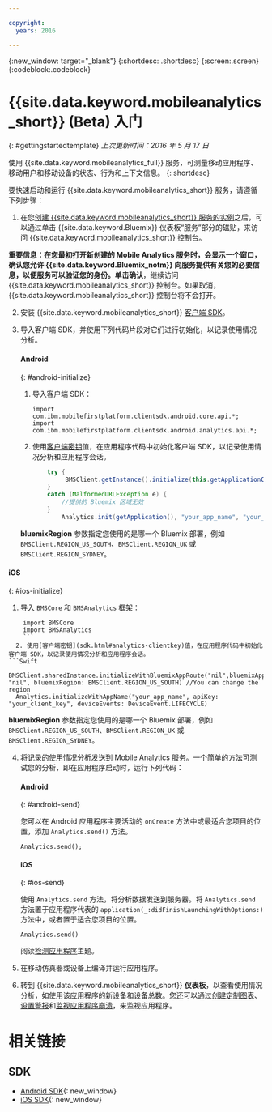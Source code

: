 ```yaml
---

copyright:
  years: 2016

---
```

{:new_window: target="_blank"}
{:shortdesc: .shortdesc}
{:screen:.screen}
{:codeblock:.codeblock}

# {{site.data.keyword.mobileanalytics_short}} (Beta) 入门  

{: #gettingstartedtemplate}
*上次更新时间：2016 年 5 月 17 日*

使用 {{site.data.keyword.mobileanalytics_full}} 服务，可测量移动应用程序、移动用户和移动设备的状态、行为和上下文信息。
{: shortdesc}

要快速启动和运行 {{site.data.keyword.mobileanalytics_short}} 服务，请遵循下列步骤：

1. 在您[创建 {{site.data.keyword.mobileanalytics_short}} 服务的实例](https://console.{DomainName}/docs/services/reqnsi.html#req_instance)之后，可以通过单击 {{site.data.keyword.Bluemix}} 仪表板“服务”部分的磁贴，来访问 {{site.data.keyword.mobileanalytics_short}} 控制台。

  **重要信息：**在您最初打开新创建的 Mobile Analytics 服务时，会显示一个窗口，确认您允许 {{site.data.keyword.Bluemix_notm}} 向服务提供有关您的必要信息，以便服务可以验证您的身份。单击**确认**，继续访问 {{site.data.keyword.mobileanalytics_short}} 控制台。如果取消，{{site.data.keyword.mobileanalytics_short}} 控制台将不会打开。

2. 安装 {{site.data.keyword.mobileanalytics_short}} [客户端 SDK](install-client-sdk.html)。

3. 导入客户端 SDK，并使用下列代码片段对它们进行初始化，以记录使用情况分析。

	#### Android
	{: #android-initialize}
	1. 导入客户端 SDK：

		```
		import com.ibm.mobilefirstplatform.clientsdk.android.core.api.*;
		import com.ibm.mobilefirstplatform.clientsdk.android.analytics.api.*;
		```
	2. 使用[客户端密钥](sdk.html#analytics-clientkey)值，在应用程序代码中初始化客户端 SDK，以记录使用情况分析和应用程序会话。

		```Java
			try {
			     BMSClient.getInstance().initialize(this.getApplicationContext(), "", "", BMSClient.REGION_US_SOUTH);
			}
			catch (MalformedURLException e) {
	            //提供的 Bluemix 区域无效
	        }
				Analytics.init(getApplication(), "your_app_name", "your_client_key", Analytics.DeviceEvent.LIFECYCLE);
		```
    **bluemixRegion** 参数指定您使用的是哪一个 Bluemix 部署，例如 `BMSClient.REGION_US_SOUTH`、`BMSClient.REGION_UK` 或 `BMSClient.REGION_SYDNEY`。

  #### iOS
  {: #ios-initialize}
  1. 导入 `BMSCore` 和 `BMSAnalytics` 框架：
```
    import BMSCore
    import BMSAnalytics
    ```
  2. 使用[客户端密钥](sdk.html#analytics-clientkey)值，在应用程序代码中初始化客户端 SDK，以记录使用情况分析和应用程序会话。
```Swift
  BMSClient.sharedInstance.initializeWithBluemixAppRoute("nil",bluemixAppGUID: "nil", bluemixRegion: BMSClient.REGION_US_SOUTH) //You can change the region
  Analytics.initializeWithAppName("your_app_name", apiKey: "your_client_key", deviceEvents: DeviceEvent.LIFECYCLE)
  ```
  **bluemixRegion** 参数指定您使用的是哪一个 Bluemix 部署，例如 `BMSClient.REGION_US_SOUTH`、`BMSClient.REGION_UK` 或 `BMSClient.REGION_SYDNEY`。

4. 将记录的使用情况分析发送到 Mobile Analytics 服务。一个简单的方法可测试您的分析，即在应用程序启动时，运行下列代码：

	#### Android
	{: #android-send}

	您可以在 Android 应用程序主要活动的 `onCreate` 方法中或最适合您项目的位置，添加 `Analytics.send()` 方法。

	```
	Analytics.send();
	```

	#### iOS
	{: #ios-send}

	使用 `Analytics.send` 方法，将分析数据发送到服务器。将 `Analytics.send` 方法置于应用程序代表的 `application(_:didFinishLaunchingWithOptions:)` 方法中，或者置于适合您项目的位置。

	```
	Analytics.send()
	```

	阅读[检测应用程序](sdk.html)主题。
5. 在移动仿真器或设备上编译并运行应用程序。

6. 转到 {{site.data.keyword.mobileanalytics_short}} **仪表板**，以查看使用情况分析，如使用该应用程序的新设备和设备总数。您还可以通过[创建定制图表](app-monitoring.html#custom-charts)、[设置警报](app-monitoring.html#alerts)和[监视应用程序崩溃](app-monitoring.html#monitor-app-crash)，来监视应用程序。


# 相关链接

## SDK
* [Android SDK](https://github.com/ibm-bluemix-mobile-services/bms-clientsdk-android-analytics){: new_window}  
* [iOS SDK](https://github.com/ibm-bluemix-mobile-services/bms-clientsdk-swift-analytics){: new_window}
